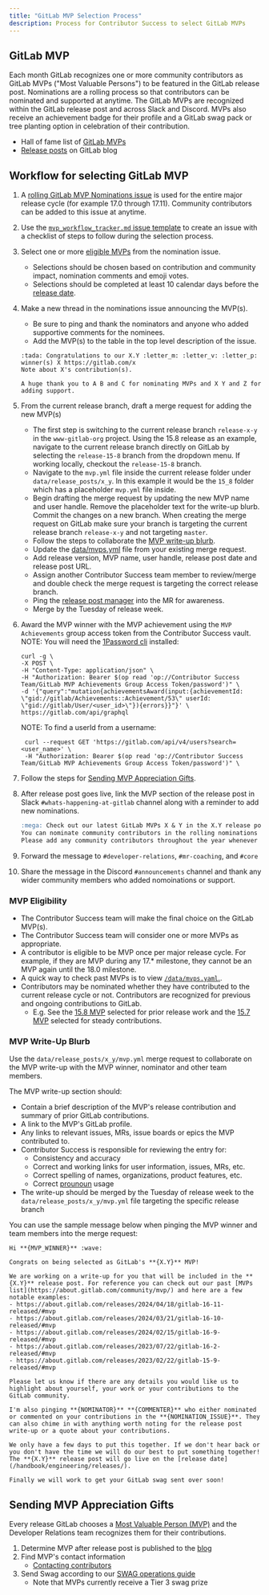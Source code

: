 ```yaml
---
title: "GitLab MVP Selection Process"
description: Process for Contributor Success to select GitLab MVPs
---
```



## GitLab MVP

Each month GitLab recognizes one or more community contributors as GitLab MVPs ("Most Valuable Persons") to be featured in the GitLab release post. Nominations are a rolling process so that contributors can be nominated and supported at anytime. The GitLab MVPs are recognized within the GitLab release post and across Slack and Discord. MVPs also receive an achievement badge for their profile and a GitLab swag pack or tree planting option in celebration of their contribution.

- Hall of fame list of [GitLab MVPs](https://about.gitlab.com/community/mvp/)
- [Release posts](https://about.gitlab.com/releases/categories/releases/) on GitLab blog

## Workflow for selecting GitLab MVP

1. A [rolling GitLab MVP Nominations issue](https://gitlab.com/search?search=%22GitLab+MVP+Nominations%22&nav_source=navbar&project_id=39971471&group_id=65123486&scope=issues)
is used for the entire major release cycle (for example 17.0 through 17.11). Community contributors can be added to this issue at anytime.
1. Use the [`mvp_workflow_tracker.md` issue template](https://gitlab.com/gitlab-org/developer-relations/contributor-success/team-task/-/blob/main/.gitlab/issue_templates/mvp_workflow_tracker.md?ref_type=heads) to create an issue with a checklist of steps to follow during the selection process.
1. Select one or more [eligible MVPs](/handbook/marketing/developer-relations/contributor-success/mvp-process.html#mvp-eligibility) from the nomination issue.
   - Selections should be chosen based on contribution and community impact, nomination comments and emoji votes.
   - Selections should be completed at least 10 calendar days before the [release date](https://about.gitlab.com/releases/).
1. Make a new thread in the nominations issue announcing the MVP(s).
   - Be sure to ping and thank the nominators and anyone who added supportive comments for the nominees.
   - Add the MVP(s) to the table in the top level description of the issue.

   ```text
   :tada: Congratulations to our X.Y :letter_m: :letter_v: :letter_p: winner(s) X https://gitlab.com/x
   Note about X's contribution(s).

   A huge thank you to A B and C for nominating MVPs and X Y and Z for adding support.
   ```

1. From the current release branch, draft a merge request for adding the new MVP(s)
   - The first step is switching to the current release branch `release-x-y` in the `www-gitlab-org` project. Using the 15.8 release as an example, navigate to the current release branch directly on GitLab by selecting the `release-15-8` branch from the dropdown menu. If working locally, checkout the `release-15-8` branch.
   - Navigate to the `mvp.yml` file inside the current release folder under `data/release_posts/x_y`. In this example it would be the `15_8` folder which has a placeholder `mvp.yml` file inside.
   - Begin drafting the merge request by updating the new MVP name and user handle. Remove the placeholder text for the write-up blurb. Commit the changes on a new branch. When creating the merge request on GitLab make sure your branch is targeting the current release branch `release-x-y` and not targeting `master`.
   - Follow the steps to collaborate the [MVP write-up blurb](#mvp-write-up-blurb).
   - Update the [data/mvps.yml](https://gitlab.com/gitlab-com/www-gitlab-com/-/blob/master/data/mvps.yml) file from your existing merge request.
   - Add release version, MVP name, user handle, release post date and release post URL.
   - Assign another Contributor Success team member to review/merge and double check the merge request is targeting the correct release branch.
   - Ping the [release post manager](https://gitlab.com/gitlab-com/www-gitlab-com/-/blob/master/data/release_post_managers.yml) into the MR for awareness.
   - Merge by the Tuesday of release week.
1. Award the MVP winner with the MVP achievement using the `MVP Achievements` group access token from the Contributor Success vault.\
   NOTE: You will need the [1Password cli](/handbook/security/password-guidelines.html#cli-integration) installed:

   ```shell
   curl -g \
   -X POST \
   -H "Content-Type: application/json" \
   -H "Authorization: Bearer $(op read 'op://Contributor Success Team/GitLab MVP Achievements Group Access Token/password')" \
   -d '{"query":"mutation{achievementsAward(input:{achievementId: \"gid://gitlab/Achievements::Achievement/53\" userId: \"gid://gitlab/User/<user_id>\"}){errors}}"}' \
   https://gitlab.com/api/graphql
   ```

   NOTE: To find a userId from a username:

   ```shell
    curl --request GET 'https://gitlab.com/api/v4/users?search=<user_name>' \
    -H "Authorization: Bearer $(op read 'op://Contributor Success Team/GitLab MVP Achievements Group Access Token/password')" \
   ```

1. Follow the steps for [Sending MVP Appreciation Gifts](#sending-mvp-appreciation-gifts).
1. After release post goes live, link the MVP section of the release post in Slack `#whats-happening-at-gitlab` channel along with a reminder to add new nominations.

   ```md
   :mega: Check out our latest GitLab MVPs X & Y in the X.Y release post!
   You can nominate community contributors in the rolling nominations issue that covers releases 17.0 through 17.11 here: https://gitlab.com/gitlab-org/developer-relations/contributor-success/team-task/-/issues/490
   Please add any community contributors throughout the year whenever you see a helpful contribution. Your support now will help them when they make future contributions to GitLab too!
   ```

1. Forward the message to `#developer-relations`, `#mr-coaching`, and `#core`
1. Share the message in the Discord `#announcements` channel and thank any wider community members who added nomoinations or support.

### MVP Eligibility

- The Contributor Success team will make the final choice on the GitLab MVP(s).
- The Contributor Success team will consider one or more MVPs as appropriate.
- A contributor is eligible to be MVP once per major release cycle. For example, if they are MVP during any 17.* milestone, they cannot be an MVP again until the 18.0 milestone.
- A quick way to check past MVPs is to view [`/data/mvps.yaml`.](https://gitlab.com/gitlab-com/www-gitlab-com/-/blob/master/data/mvps.yml).
- Contributors may be nominated whether they have contributed to the current release cycle or not. Contributors are recognized for previous and ongoing contributions to GitLab.
  - E.g. See the [15.8 MVP](https://about.gitlab.com/releases/2023/01/22/gitlab-15-8-released/#mvp) selected for prior release work and the [15.7 MVP](https://about.gitlab.com/releases/2022/12/22/gitlab-15-7-released/#mvp) selected for steady contributions.

### MVP Write-Up Blurb

Use the `data/release_posts/x_y/mvp.yml` merge request to collaborate on the MVP write-up with the MVP winner, nominator and other team members.

The MVP write-up section should:

- Contain a brief description of the MVP's release contribution and summary of prior GitLab contributions.
- A link to the MVP's GitLab profile.
- Any links to relevant issues, MRs, issue boards or epics the MVP contributed to.
- Contributor Success is responsible for reviewing the entry for:
  - Consistency and accuracy
  - Correct and working links for user information, issues, MRs, etc.
  - Correct spelling of names, organizations, product features, etc.
  - Correct [prounoun](/handbook/people-group/pronouns/) usage
- The write-up should be merged by the Tuesday of release week to the `data/release_posts/x_y/mvp.yml` file targeting the specific release branch

You can use the sample message below when pinging the MVP winner and team members into the merge request:

```text
Hi **{MVP_WINNER}** :wave:

Congrats on being selected as GitLab's **{X.Y}** MVP!

We are working on a write-up for you that will be included in the **{X.Y}** release post. For reference you can check out our past [MVPs list](https://about.gitlab.com/community/mvp/) and here are a few notable examples:
- https://about.gitlab.com/releases/2024/04/18/gitlab-16-11-released/#mvp
- https://about.gitlab.com/releases/2024/03/21/gitlab-16-10-released/#mvp
- https://about.gitlab.com/releases/2024/02/15/gitlab-16-9-released/#mvp
- https://about.gitlab.com/releases/2023/07/22/gitlab-16-2-released/#mvp
- https://about.gitlab.com/releases/2023/02/22/gitlab-15-9-released/#mvp

Please let us know if there are any details you would like us to highlight about yourself, your work or your contributions to the GitLab community.

I'm also pinging **{NOMINATOR}** **{COMMENTER}** who either nominated or commented on your contributions in the **{NOMINATION_ISSUE}**. They can also chime in with anything worth noting for the release post write-up or a quote about your contributions.

We only have a few days to put this together. If we don't hear back or you don't have the time we will do our best to put something together! The **{X.Y}** release post will go live on the [release date](/handbook/engineering/releases/).

Finally we will work to get your GitLab swag sent over soon!
```

## Sending MVP Appreciation Gifts

Every release GitLab chooses a [Most Valuable Person (MVP)](https://about.gitlab.com/community/mvp/) and the Developer Relations team recognizes them for their contributions.

1. Determine MVP after release post is published to the [blog](https://about.gitlab.com/releases/categories/releases/)
1. Find MVP's contact information
   - [Contacting contributors](/handbook/marketing/developer-relations/contributor-success/community-contributors-workflows.html#contacting-contributors)
1. Send Swag according to our [SWAG operations guide](/handbook/marketing/developer-relations/workflows-tools/swag/)
   - Note that MVPs currently receive a Tier 3 swag prize
